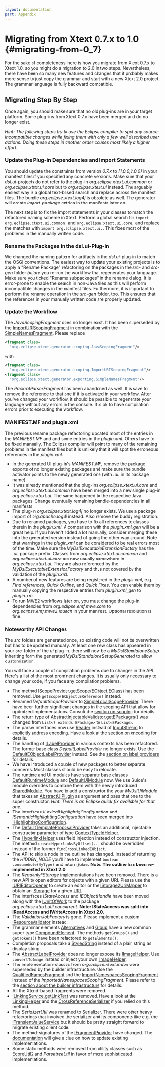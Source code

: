 ```yaml
---
layout: documentation
part: Appendix
---
```


# Migrating from Xtext 0.7.x to 1.0 {#migrating-from-0_7}

For the sake of completeness, here is how you migrate from Xtext 0.7.x to Xtext 1.0, so you might do a migration to 2.0 in two steps. Nevertheless, there have been so many new features and changes that it probably makes more sense to just copy the grammar and start with a new Xtext 2.0 project. The grammar language is fully backward compatible. 

## Migrating Step By Step

Once again, you should make sure that no old plug-ins are in your target platform. Some plug-ins from Xtext 0.7.x have been merged and do no longer exist. 

*Hint: The following steps try to use the Eclipse compiler to spot any source-incompatible changes while fixing them with only a few well described user actions. Doing these steps in another order causes most likely a higher effort.*

### Update the Plug-in Dependencies and Import Statements

You should update the constraints from version *0.7.x* to *\[1.0.0,2.0.0)* in your manifest files if you specified any concrete versions. Make sure that your *dsl.ui*-projects do not refer to the plug-in *org.eclipse.xtext.ui.common* or *org.eclipse.xtext.ui.core* but to *org.eclipse.xtext.ui* instead. The arguably easiest way is a global text-based search and replace across the manifest files. The bundle *org.eclipse.xtext.log4j* is obsolete as well. The generator will create *import-package* entries in the manifests later on.

The next step is to fix the import statements in your classes to match the refactored naming scheme in Xtext. Perform a global search for `import org.eclipse.xtext.ui.common.` and `org.eclipse.xtext.ui.core.` and replace the matches with `import org.eclipse.xtext.ui.`. This fixes most of the problems in the manually written code. 

### Rename the Packages in the dsl.ui-Plug-in

We changed the naming pattern for artifacts in the *dsl.ui*-plug-in to match the OSGi conventions. The easiest way to update your existing projects is to apply a "Rename Package" refactoring on the packages in the *src*- and *src-gen* folder *before* you re-run the workflow that regenerates your language. Make sure you ticked "Rename subpackages" in the rename dialog. It is error-prone to enable the search in non-Java files as this will perform incompatible changes in the manifest files. Furthermore, it is important to perform the rename operation in the *src-gen* folder, too. This ensures that the references in your manually written code are properly updated.

### Update the Workflow

The *JavaScopingFragment* does no longer exist. It has been superseded by the [ImportURIScopingFragment]({{site.src.xtext}}/plugins/org.eclipse.xtext.generator/src/org/eclipse/xtext/generator/scoping/ImportURIScopingFragment.java) in combination with the [SimpleNamesFragment]({{site.src.xtext}}/plugins/org.eclipse.xtext.generator/src/org/eclipse/xtext/generator/exporting/SimpleNamesFragment.java). Please replace 

```xml
<fragment class=
  "org.eclipse.xtext.generator.scoping.JavaScopingFragment"/>
```

with

```xml
<fragment class=
  "org.eclipse.xtext.generator.scoping.ImportURIScopingFragment"/>
<fragment class=
  "org.eclipse.xtext.generator.exporting.SimpleNamesFragment"/>
```

The *PackratParserFragment* has been abandoned as well. It is save to remove the reference to that one if it is activated in your workflow. After you've changed your workflow, it should be possible to regenerate your language without any errors in the console. It is ok to have compilation errors prior to executing the workflow.

### MANIFEST.MF and plugin.xml

The previous rename package refactoring updated most of the entries in the *MANIFEST.MF* and and some entries in the *plugin.xml*. Others have to be fixed manually. The Eclipse compiler will point to many of the remaining problems in the manifest files but it is unlikely that it will spot the erroneous references in the *plugin.xml*.

*   In the generated UI plug-in's *MANIFEST.MF*, remove the package exports of no longer existing packages and make sure the bundle activator points to the newly generated one (with *.ui.* in its package name). 
*   It was already mentioned that the plug-ins *org.eclipse.xtext.ui.core* and *org.eclipse.xtext.ui.common* have been merged into a new single plug-in *org.eclipse.xtext.ui*. The same happened to the respective Java packages. Change eventually remaining bundle-dependencies in all manifests. 
*   The plug-in *org.eclipse.xtext.log4j* no longer exists. We use a package import of *org.apache.log4j* instead. Also remove the buddy registration. 
*   Due to renamed packages, you have to fix all references to classes therein in the *plugin.xml*. A comparison with the *plugin.xml\_gen* will be a great help. If you haven't added a lot manually, consider merging these into the generated version instead of going the other way around. Note that warnings in the *plugin.xml* can be considered to be real errors most of the time. Make sure the *MyDslExecutableExtensionFactory* has the *.ui.* package prefix. Classes from *org.eclipse.xtext.ui.common* and *org.eclipse.xtext.ui.core* are now usually somewhere in *org.eclipse.xtext.ui*. They are also referenced by the *MyDslExecutableExtensionFactory* and thus not covered by the validation of the *plugin.xml*. 
*   A number of new features are being registered in the *plugin.xml*, e.g. *Find references*, *Quick Outline*, and *Quick Fixes*. You can enable them by manually copying the respective entries from *plugin.xml\_gen* to *plugin.xml*. 
*   To run MWE2 workflows later on, you must change the plug-in dependencies from *org.eclipse.emf.mwe.core* to *org.eclipse.emf.mwe2.launch* in your manifest. Optional resolution is fine. 

### Noteworthy API Changes

The *src* folders are generated once, so existing code will not be overwritten but has to be updated manually. At least one new class has appeared in your *src*-folder of the *ui* plug-in. there will now be a *MyDslStandaloneSetup* inheriting form the generated *MyDslStandaloneSetupGenerated* to allow customization.

You will face a couple of compilation problems due to changes in the API. Here's a list of the most prominent changes. It is usually only necessary to change your code, if you face any compilation problems.

*   The method [IScopeProvider.getScope(EObject,EClass)]({{site.src.xtext}}/plugins/org.eclipse.xtext/src/org/eclipse/xtext/scoping/IScopeProvider.java) has been removed. Use `getScope(EObject,EReference)` instead. 
*   Renamed *DefaultScopeProvider* to [SimpleLocalScopeProvider]({{site.src.xtext}}/plugins/org.eclipse.xtext/src/org/eclipse/xtext/scoping/impl/SimpleLocalScopeProvider.java). There have been further significant changes in the scoping API that allow for optimized implementations. Consult the [section on scoping](303_runtime_concepts.html#scoping) for details. 
*   The return type of [AbstractInjectableValidator.getEPackages()]({{site.src.xtext}}/plugins/org.eclipse.xtext/src/org/eclipse/xtext/validation/AbstractInjectableValidator.java) was changed from `List<? extends EPackage>` to `List<EPackage>`. 
*   The parser interfaces now use [Reader]({{site.javadoc.java}}/java/io/Reader.html) instead of [InputStream]({{site.javadoc.java}}/java/io/InputStream.html) to explicitly address encoding. Have a look at the [section on encoding](303_runtime_concepts.html#encoding) for details. 
*   The handling of [ILabelProvider]({{site.javadoc.eclipse-platform}}/org/eclipse/jface/viewers/ILabelProvider.html) in various contexts has been refactored. The former base class *DefaultLabelProvider* no longer exists. Use the [DefaultEObjectLabelProvider]({{site.src.xtext}}/plugins/org.eclipse.xtext.ui/src/org/eclipse/xtext/ui/label/DefaultEObjectLabelProvider.java) instead. See the [section on label providers](304_ide_concepts.html#label-provider) for details. 
*   We have introduced a couple of new packages to better separate concerns. Most classes should be easy to relocate. 
*   The runtime and UI modules have separate base classes [DefaultRuntimeModule]({{site.src.xtext}}/plugins/org.eclipse.xtext/src/org/eclipse/xtext/service/DefaultRuntimeModule.java) and [DefaultUiModule]({{site.src.xtext}}/plugins/org.eclipse.xtext.ui/src/org/eclipse/xtext/ui/DefaultUiModule.java) now. We use Guice's module overrides to combine them with the newly introduced [SharedModule]({{site.src.xtext}}/plugins/org.eclipse.xtext.ui.shared/src/org/eclipse/xtext/ui/shared/internal/SharedModule.java). You have to add a constructor the your *MyDslUiModule* that takes an [AbstractUIPlugin]({{site.javadoc.eclipse-platform}}/org/eclipse/ui/plugin/AbstractUIPlugin.html) as argument and pass that one to the super constructor. *Hint: There is an Eclipse quick fix available for that one.*
*   The interfaces *ILexicalHighlightigConfiguration* and *ISemanticHighlightingConfiguration* have been merged into [IHighlightingConfiguration]({{site.src.xtext}}/plugins/org.eclipse.xtext.ui/src/org/eclipse/xtext/ui/editor/syntaxcoloring/IHighlightingConfiguration.java). 
*   The [DefaultTemplateProposalProvider]({{site.src.xtext}}/plugins/org.eclipse.xtext.ui/src/org/eclipse/xtext/ui/editor/templates/DefaultTemplateProposalProvider.java) takes an additional, injectable constructor parameter of type [ContextTypeIdHelper]({{site.src.xtext}}/plugins/org.eclipse.xtext.ui/src/org/eclipse/xtext/ui/editor/templates/ContextTypeIdHelper.java). 
*   The [HyperlinkHelper]({{site.src.xtext}}/plugins/org.eclipse.xtext.ui/src/org/eclipse/xtext/ui/editor/hyperlinking/HyperlinkHelper.java) uses field injection instead of constructor injection. The method `createHyperlinksByOffset(..)` should be overridden instead of the former `findCrossLinkedEObject`. 
*   The API to skip a node in the outline has changed. Instead of returning the *HIDDEN\_NODE* you'll have to implement `boolean consumeNode(MyType)` and return *false*. **Note: The outline has been re-implemented in Xtext 2.0**. 
*   The *Readonly\*Storage* implementations have been removed. There is a new API to open editors for objects with a given URI. Please use the [IURIEditorOpener]({{site.src.xtext}}/plugins/org.eclipse.xtext.ui/src/org/eclipse/xtext/ui/editor/IURIEditorOpener.java) to create an editor or the [IStorage2UriMapper]({{site.src.xtext}}/plugins/org.eclipse.xtext.ui/src/org/eclipse/xtext/ui/resource/IStorage2UriMapper.java) to obtain an [IStorage]({{site.javadoc.eclipse-platform}}/org/eclipse/core/resources/IStorage.html) for a given [URI]({{site.src.emf}}/plugins/org.eclipse.emf.common/src/org/eclipse/emf/common/util/URI.java). 
*   The interfaces *IStateAccess* and *IEObjectHandle* have been moved along with the [IUnitOfWork]({{site.src.xtext}}/plugins/org.eclipse.xtext.util/src/org/eclipse/xtext/util/concurrent/IUnitOfWork.java) to the package *org.eclipse.xtext.util.concurrent*. **Note: IStateAccess was split into IReadAccess and IWriteAccess in Xtext 2.0.**
*   The *ValidationJobFactory* is gone. Please implement a custom [IResourceValidator]({{site.src.xtext}}/plugins/org.eclipse.xtext/src/org/eclipse/xtext/validation/IResourceValidator.java) instead. 
*   The grammar elements [Alternatives]({{site.src.xtext}}/plugins/org.eclipse.xtext/emf-gen/org/eclipse/xtext/Alternatives.java) and [Group]({{site.src.xtext}}/plugins/org.eclipse.xtext/emf-gen/org/eclipse/xtext/Group.java) have a new common super type [CompoundElement]({{site.src.xtext}}/plugins/org.eclipse.xtext/emf-gen/org/eclipse/xtext/CompoundElement.java). The methods `getGroups()` and `getTokens()` have been refactored to `getElements()`. 
*   Completion proposals take a [StyledString]({{site.javadoc.eclipse-platform}}/org/eclipse/jface/viewers/StyledString.html) instead of a plain string as display string. 
*   The [AbstractLabelProvider]({{site.src.xtext}}/plugins/org.eclipse.xtext.ui/src/org/eclipse/xtext/ui/label/AbstractLabelProvider.java) does no longer expose its [IImageHelper]({{site.src.xtext}}/plugins/org.eclipse.xtext.ui/src/org/eclipse/xtext/ui/IImageHelper.java). Use `convertToImage` instead or inject your own [IImageHelper]({{site.src.xtext}}/plugins/org.eclipse.xtext.ui/src/org/eclipse/xtext/ui/IImageHelper.java). 
*   The implementation-classes from *org.eclipse.xtext.index* were superseded by the builder infrastructure. Use the [QualifiedNamesFragment]({{site.src.xtext}}/plugins/org.eclipse.xtext.generator/src/org/eclipse/xtext/generator/exporting/QualifiedNamesFragment.java) and the [ImportNamespacesScopingFragment]({{site.src.xtext}}/plugins/org.eclipse.xtext.generator/src/org/eclipse/xtext/generator/scoping/ImportNamespacesScopingFragment.java) instead of the *ImportedNamespacesScopingFragment*. Please refer to the [section about the builder infrastructure](303_runtime_concepts.html#index-based) for details. 
*   All the Xtend-based fragments were removed. 
*   [ILinkingService.getLinkText]({{site.src.xtext}}/plugins/org.eclipse.xtext/src/org/eclipse/xtext/linking/ILinkingService.java) was removed. Have a look at the [LinkingHelper]({{site.src.xtext}}/plugins/org.eclipse.xtext/src/org/eclipse/xtext/linking/impl/LinkingHelper.java) and the [CrossReferenceSerializer]({{site.src.xtext}}/plugins/org.eclipse.xtext/src/org/eclipse/xtext/parsetree/reconstr/impl/CrossReferenceSerializer.java) if you relied on this method. 
*   The *SerializerUtil* was renamed to [Serializer]({{site.src.xtext}}/plugins/org.eclipse.xtext/src/org/eclipse/xtext/parsetree/reconstr/Serializer.java). There were other heavy refactorings that involved the serializer and its components like e.g. the [ITransientValueService]({{site.src.xtext}}/plugins/org.eclipse.xtext/src/org/eclipse/xtext/parsetree/reconstr/ITransientValueService.java) but it should be pretty straight forward to migrate existing client code. 
*   The method-signatures of the [IFragmentProvider]({{site.src.xtext}}/plugins/org.eclipse.xtext/src/org/eclipse/xtext/resource/IFragmentProvider.java) have changed. The [documentation](303_runtime_concepts.html#fragment-provider) will give a clue on how to update existing implementations. 
*   Some static methods were removed from utility classes such as [EcoreUtil2]({{site.src.xtext}}/plugins/org.eclipse.xtext/src/org/eclipse/xtext/EcoreUtil2.java) and *ParsetreeUtil* in favor of more sophisticated implementations. 

